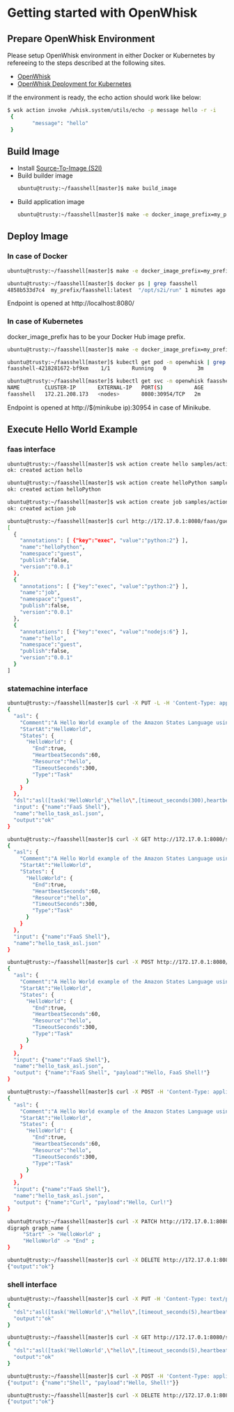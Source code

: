 # Getting started with OpenWhisk

## Prepare OpenWhisk Environment

Please setup OpenWhisk environment in either Docker or Kubernetes by
refereeing to the steps described at the following sites.

- [OpenWhisk](https://github.com/apache/incubator-openwhisk)
- [OpenWhisk Deployment for Kubernetes](https://github.com/apache/incubator-openwhisk-deploy-kube)

If the environment is ready, the echo action should work like below:
```sh
$ wsk action invoke /whisk.system/utils/echo -p message hello -r -i
 {
        "message": "hello"
 }
```

## Build Image

- Install [Source-To-Image (S2I)](https://github.com/openshift/source-to-image/releases)
- Build builder image
  ```sh
  ubuntu@trusty:~/faasshell[master]$ make build_image
  ```
- Build application image
  ```sh
  ubuntu@trusty:~/faasshell[master]$ make -e docker_image_prefix=my_prefix/ app_image
  ```

## Deploy Image

### In case of Docker
```sh
ubuntu@trusty:~/faasshell[master]$ make -e docker_image_prefix=my_prefix/ run

ubuntu@trusty:~/faasshell[master]$ docker ps | grep faasshell
4858b533d7c4  my_prefix/faasshell:latest  "/opt/s2i/run" 1 minutes ago  Up 9 minutes  0.0.0.0:8080->8080/tcp  suspicious_brown

```

Endpoint is opened at http://localhost:8080/

### In case of Kubernetes

docker_image_prefix has to be your Docker Hub image prefix.

```sh
ubuntu@trusty:~/faasshell[master]$ make -e docker_image_prefix=my_prefix/ deploy

ubuntu@trusty:~/faasshell[master]$ kubectl get pod -n openwhisk | grep faasshell
faasshell-4218281672-bf9xm    1/1       Running   0          3m

ubuntu@trusty:~/faasshell[master]$ kubectl get svc -n openwhisk faasshell
NAME        CLUSTER-IP       EXTERNAL-IP   PORT(S)          AGE
faasshell   172.21.208.173   <nodes>       8080:30954/TCP   2m
```

Endpoint is opened at http://$(minikube ip):30954 in case of Minikube.

## Execute Hello World Example

### faas interface

```sh
ubuntu@trusty:~/faasshell[master]$ wsk action create hello samples/actions/hello.js -i
ok: created action hello

ubuntu@trusty:~/faasshell[master]$ wsk action create helloPython samples/actions/helloPython.py -i
ok: created action helloPython

ubuntu@trusty:~/faasshell[master]$ wsk action create job samples/actions/job.py -i
ok: created action job
```
```sh
ubuntu@trusty:~/faasshell[master]$ curl http://172.17.0.1:8080/faas/guest
[
  {
    "annotations": [ {"key":"exec", "value":"python:2"} ],
    "name":"helloPython",
    "namespace":"guest",
    "publish":false,
    "version":"0.0.1"
  },
  {
    "annotations": [ {"key":"exec", "value":"python:2"} ],
    "name":"job",
    "namespace":"guest",
    "publish":false,
    "version":"0.0.1"
  },
  {
    "annotations": [ {"key":"exec", "value":"nodejs:6"} ],
    "name":"hello",
    "namespace":"guest",
    "publish":false,
    "version":"0.0.1"
  }
]
```

### statemachine interface
```sh
ubuntu@trusty:~/faasshell[master]$ curl -X PUT -L -H 'Content-Type: application/json' -H 'Accept: application/json' -d @samples/asl/hello_task_asl.json http://172.17.0.1:8080/statemachine/
{
  "asl": {
    "Comment":"A Hello World example of the Amazon States Language using an AWS Lambda function",
    "StartAt":"HelloWorld",
    "States": {
      "HelloWorld": {
        "End":true,
        "HeartbeatSeconds":60,
        "Resource":"hello",
        "TimeoutSeconds":300,
        "Type":"Task"
      }
    }
  },
  "dsl":"asl([task('HelloWorld',\"hello\",[timeout_seconds(300),heartbeat_seconds(60)])])",
  "input": {"name":"FaaS Shell"},
  "name":"hello_task_asl.json",
  "output":"ok"
}
```
```sh
ubuntu@trusty:~/faasshell[master]$ curl -X GET http://172.17.0.1:8080/statemachine/hello_task_asl.json
{
  "asl": {
    "Comment":"A Hello World example of the Amazon States Language using an AWS Lambda function",
    "StartAt":"HelloWorld",
    "States": {
      "HelloWorld": {
        "End":true,
        "HeartbeatSeconds":60,
        "Resource":"hello",
        "TimeoutSeconds":300,
        "Type":"Task"
      }
    }
  },
  "input": {"name":"FaaS Shell"},
  "name":"hello_task_asl.json"
}
```
```sh
ubuntu@trusty:~/faasshell[master]$ curl -X POST http://172.17.0.1:8080/statemachine/hello_task_asl.json
{
  "asl": {
    "Comment":"A Hello World example of the Amazon States Language using an AWS Lambda function",
    "StartAt":"HelloWorld",
    "States": {
      "HelloWorld": {
        "End":true,
        "HeartbeatSeconds":60,
        "Resource":"hello",
        "TimeoutSeconds":300,
        "Type":"Task"
      }
    }
  },
  "input": {"name":"FaaS Shell"},
  "name":"hello_task_asl.json",
  "output": {"name":"FaaS Shell", "payload":"Hello, FaaS Shell!"}
}
```
```sh
ubuntu@trusty:~/faasshell[master]$ curl -X POST -H 'Content-Type: application/json' -H 'Accept: application/json' -d '{"input": {"name": "Curl"}}' http://172.17.0.1:8080/statemachine/hello_task_asl.json
{
  "asl": {
    "Comment":"A Hello World example of the Amazon States Language using an AWS Lambda function",
    "StartAt":"HelloWorld",
    "States": {
      "HelloWorld": {
        "End":true,
        "HeartbeatSeconds":60,
        "Resource":"hello",
        "TimeoutSeconds":300,
        "Type":"Task"
      }
    }
  },
  "input": {"name":"FaaS Shell"},
  "name":"hello_task_asl.json",
  "output": {"name":"Curl", "payload":"Hello, Curl!"}
}
```
```sh
ubuntu@trusty:~/faasshell[master]$ curl -X PATCH http://172.17.0.1:8080/statemachine/hello_task_asl.json
digraph graph_name {
     "Start" -> "HelloWorld" ;
     "HelloWorld" -> "End" ;
}
```
```sh
ubuntu@trusty:~/faasshell[master]$ curl -X DELETE http://172.17.0.1:8080/statemachine/hello_task_asl.json
{"output":"ok"}

```

### shell interface
```sh
ubuntu@trusty:~/faasshell[master]$ curl -X PUT -H 'Content-Type: text/plain' -H 'Accept: application/json' -d @samples/dsl/hello_task.dsl http://172.17.0.1:8080/shell/hello_task.dsl
{
  "dsl":"asl([task('HelloWorld',\"hello\",[timeout_seconds(5),heartbeat_seconds(10)])]).",
  "output":"ok"
}
```
```sh
ubuntu@trusty:~/faasshell[master]$ curl -X GET http://172.17.0.1:8080/shell/hello_task.dsl
{
  "dsl":"asl([task('HelloWorld',\"hello\",[timeout_seconds(5),heartbeat_seconds(10)])])",
  "output":"ok"
}
```
```sh
ubuntu@trusty:~/faasshell[master]$ curl -X POST -H 'Content-Type: application/json' -H 'Accept: application/json' -d '{"name":"Shell"}' http://172.17.0.1:8080/shell/hello_task.dsl
{"output": {"name":"Shell", "payload":"Hello, Shell!"}}
```
```sh
ubuntu@trusty:~/faasshell[master]$ curl -X DELETE http://172.17.0.1:8080/shell/hello_task.dsl
{"output":"ok"}
```
